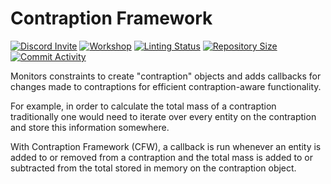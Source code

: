 # Contraption Framework

[![Discord Invite](https://img.shields.io/discord/654142834030542878?label=Chat&style=flat-square)](https://discord.gg/jgdzysxjST)
[![Workshop](https://img.shields.io/steam/subscriptions/3154971187?logo=steam&label=Subscriptions&style=flat-square)](https://steamcommunity.com/sharedfiles/filedetails/?id=3154971187)
[![Linting Status](https://img.shields.io/github/actions/workflow/status/ACF-Team/CFW/glualint.yml?branch=main&label=Linter%20Status&style=flat-square)](https://github.com/ACF-Team/CFW/actions?query=workflow%3AGLuaLint)
[![Repository Size](https://img.shields.io/github/repo-size/ACF-Team/CFW?label=Repository%20Size&style=flat-square)](https://github.com/ACF-Team/CFW)
[![Commit Activity](https://img.shields.io/github/commit-activity/m/ACF-Team/CFW?label=Commit%20Activity&style=flat-square)](https://github.com/ACF-Team/CFW/graphs/commit-activity)

Monitors constraints to create "contraption" objects and adds callbacks for changes made to contraptions for efficient contraption-aware functionality.

For example, in order to calculate the total mass of a contraption traditionally one would need to iterate over every entity on the contraption and store this information somewhere.

With Contraption Framework (CFW), a callback is run whenever an entity is added to or removed from a contraption and the total mass is added to or subtracted from the total stored in memory on the contraption object.
